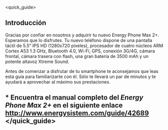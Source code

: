 <quick_guide>

## Introducción
Gracias por confiar en nosotros y adquirir tu nuevo Energy Phone Max 2+. Esperamos que lo disfrutes.
Tu nuevo teléfono dispone de una pantalla táctil de 5.5” IPS HD (1280x720 píxeles), procesador de cuatro núcleos ARM Cortex A53 1.3 GHz, Bluetooth 4.0, Wi-Fi, GPS, conexión 3G/4G, cámara frontal, cámara trasera con flash, una gran batería de 3500 mAh y un potente altavoz Xtreme Sound.

Antes de comenzar a disfrutar de tu smartphone te aconsejamos que leas esta guía para familiarizarte con él. Sólo te llevará un par de minutos y te ayudará a aprovechar al máximo sus prestaciones.

## <unique> * Encuentra el manual completo del *Energy Phone Max 2+* en el siguiente enlace  http://www.energysistem.com/guide/42689 </unique> </quick_guide>
